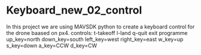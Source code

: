 # Keyboard_new_02_control
In this project we are using MAVSDK python to create a keyboard control for the drone baased on px4.
controls:
t-takeoff
l-land
q-quit exit programme
up_key=north
down_key=south
left_key=west
right_key=east
w_key=up
s_key=down
a_key=CCW
d_key=CW
